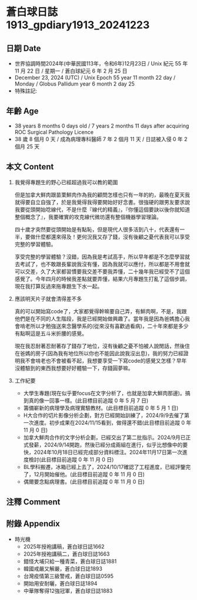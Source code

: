 [_metadata_:encoding]: - "utf-8"
[_metadata_:language]: - "zh-Hant-TW"
[_metadata_:fileformat]: - "markdown"
[_metadata_:MIME_type]: - "text/plain"
[_metadata_:markdown_version]: - "commonmark version 0.30"
[_metadata_:markdown_spec]: - "https://spec.commonmark.org/0.30/"

# 蒼白球日誌1913_gpdiary1913_20241223 #

## 日期 Date ##

* 世界協調時間2024年(中華民國113年，令和6年)12月23日 / Unix 紀元 55 年 11 月 22 日 / 星期一 / 蒼白球紀元 6 年 2 月 25 日
* December 23, 2024 (UTC) / Unix Epoch 55 year 11 month 22 day / Monday / Globus Pallidum year 6 month 2 day 25
* 特殊註記:

## 年齡 Age ##

* 38 years 8 months 0 days old / 7 years 2 months 11 days after acquiring ROC Surgical Pathology Licence
* 38 歲 8 個月 0 天 / 成為病理專科醫師 7 年 2 個月 11 天 / 日誌被入侵 0 年 2 個月 25 天

## 本文 Content ##

1. 我覺得專題生的野心已經超過我可以教的範圍

    但是加拿大鮮肉跟苗栗鮮肉作為我的顧問怎樣也只有一年的約，最晚在夏天我就得要自立自強了，於是我覺得我得要開始好好念書。很強硬的跟男友要求說我要從頭開始唸線代，不是什麼『線代的精義』，『你懂這個要訣以後你就知道整個概念了』，我要確實的攻克線代微坊還有整個機器學習理論。

    四十歲才突然要從頭開始是有點恥，但是現代人很多活到八十，代表還有一半，要做什麼都還來得及！更何況我又存了錢，沒有後顧之憂代表我可以享受完整的學習體驗。

    享受完整的學習體驗？沒錯，因為我是考試高手，所以早年都是不怎麼學習就去考試了，也不敢跟長輩說我沒有懂，因為我就可以應付，所以都是不用會就可以交差，久了大家都習慣要我交差不要我弄懂，二十幾年我已經受不了這個感覺了。今年四月的時候我差點就要弄懂，結果六月專題生打亂了這個步調，現在我打算反過來拖專題生下水一起。

2. 應該明天片子就會清得差不多

    真的可以開始寫code了，大家都覺得幹嘛要自己弄，有鮮肉啊，不是，我跟他們是在不同的人生階段，我是已經開始做興趣了。當年我是因為爸媽擔心我會啃老所以才勉強送來念醫學系的(從來沒有喜歡過看病)，二十年來都是多少有點啊這是五斗米折腰的感覺。
    
    現在我忍耐著忍耐著存了錢存了地位，沒有後顧之憂不怕被人說閒話，然後住在爸媽的房子(因為我有地位所以你也不能因此說我沒出息)，我的努力已經證明我不會啃老也不會被看不起，我想要享受一下寫code的感覺又怎樣？早年沒體驗到的東西我想要好好體驗一下，存錢圓夢嘛。

3. 工作紀要

    - 大學生專題(現在似乎要focus在文字分析了，也就是加拿大鮮肉那邊)。搞到真的像一回事一樣。(此目標目前追蹤 0 年 5 月 7 日)
    - 籌備嶄新的病理學及病理實驗教材。(此目標目前追蹤 0 年 5 月 1 日)
    - H大合作的切片影像分析企劃，對方已經開始訓練了，2024/9/9去催了第一次進度。初步成果在2024/11/15看到，做得還不錯(此目標目前追蹤 0 年 11 月 0 日)
    - 加拿大鮮肉合作的文字分析企劃，已經交出了第二批指示。2024/9月已正式發薪，2024/9/14開跑，然後已經分成兩組在進行，似乎比想像中的要快，2024年10月18日已經完成部分資料標注。2024年11月17日第一次進度檢討(此目標目前追蹤 0 年 11 月 0 日)
    - BL學科搬遷，冰箱已經上去了，2024/10/17確認了工程進度，已經評鑒完了，12月開始催他。(此目標目前追蹤 0 年 11 月 0 日)
    - 偶爾要念點病理書。(此目標目前追蹤 0 年 11 月 0 日)

## 注釋 Comment ##


## 附錄 Appendix ##

* 時光機
    - 2025年授袍講稿，蒼白球日誌1662
    - 2025年授袍講稿二，蒼白球日誌1663
    - 錯怪大埔只給一種青菜，蒼白球日誌1881
    - 韓國戒嚴又解嚴，蒼白球日誌1893
    - 台灣疫情第三級警戒，蒼白球日誌0595
    - 開始用安耐曬，蒼白球日誌1894
    - 中華隊奪得12強冠軍，蒼白球日誌1883
